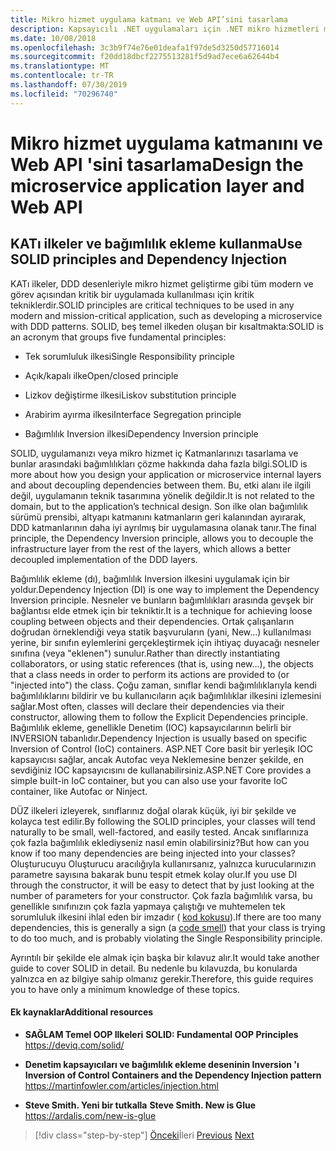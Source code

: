 ```yaml
---
title: Mikro hizmet uygulama katmanı ve Web API’sini tasarlama
description: Kapsayıcılı .NET uygulamaları için .NET mikro hizmetleri mimarisi | Uygulama katmanını tasarlamaya yönelik katı ilkelere ilişkin kısa bir açıklama.
ms.date: 10/08/2018
ms.openlocfilehash: 3c3b9f74e76e01deafa1f97de5d3250d57716014
ms.sourcegitcommit: f20dd18dbcf2275513281f5d9ad7ece6a62644b4
ms.translationtype: MT
ms.contentlocale: tr-TR
ms.lasthandoff: 07/30/2019
ms.locfileid: "70296740"
---
```

# <a name="design-the-microservice-application-layer-and-web-api"></a><span data-ttu-id="cb789-103">Mikro hizmet uygulama katmanını ve Web API 'sini tasarlama</span><span class="sxs-lookup"><span data-stu-id="cb789-103">Design the microservice application layer and Web API</span></span>

## <a name="use-solid-principles-and-dependency-injection"></a><span data-ttu-id="cb789-104">KATı ilkeler ve bağımlılık ekleme kullanma</span><span class="sxs-lookup"><span data-stu-id="cb789-104">Use SOLID principles and Dependency Injection</span></span>

<span data-ttu-id="cb789-105">KATı ilkeler, DDD desenleriyle mikro hizmet geliştirme gibi tüm modern ve görev açısından kritik bir uygulamada kullanılması için kritik tekniklerdir.</span><span class="sxs-lookup"><span data-stu-id="cb789-105">SOLID principles are critical techniques to be used in any modern and mission-critical application, such as developing a microservice with DDD patterns.</span></span> <span data-ttu-id="cb789-106">SOLID, beş temel ilkeden oluşan bir kısaltmakta:</span><span class="sxs-lookup"><span data-stu-id="cb789-106">SOLID is an acronym that groups five fundamental principles:</span></span>

- <span data-ttu-id="cb789-107">Tek sorumluluk ilkesi</span><span class="sxs-lookup"><span data-stu-id="cb789-107">Single Responsibility principle</span></span>

- <span data-ttu-id="cb789-108">Açık/kapalı ilke</span><span class="sxs-lookup"><span data-stu-id="cb789-108">Open/closed principle</span></span>

- <span data-ttu-id="cb789-109">Lizkov değiştirme ilkesi</span><span class="sxs-lookup"><span data-stu-id="cb789-109">Liskov substitution principle</span></span>

- <span data-ttu-id="cb789-110">Arabirim ayırma ilkesi</span><span class="sxs-lookup"><span data-stu-id="cb789-110">Interface Segregation principle</span></span>

- <span data-ttu-id="cb789-111">Bağımlılık Inversion ilkesi</span><span class="sxs-lookup"><span data-stu-id="cb789-111">Dependency Inversion principle</span></span>

<span data-ttu-id="cb789-112">SOLID, uygulamanızı veya mikro hizmet iç Katmanlarınızı tasarlama ve bunlar arasındaki bağımlılıkları çözme hakkında daha fazla bilgi.</span><span class="sxs-lookup"><span data-stu-id="cb789-112">SOLID is more about how you design your application or microservice internal layers and about decoupling dependencies between them.</span></span> <span data-ttu-id="cb789-113">Bu, etki alanı ile ilgili değil, uygulamanın teknik tasarımına yönelik değildir.</span><span class="sxs-lookup"><span data-stu-id="cb789-113">It is not related to the domain, but to the application’s technical design.</span></span> <span data-ttu-id="cb789-114">Son ilke olan bağımlılık sürümü prensibi, altyapı katmanını katmanların geri kalanından ayırarak, DDD katmanlarının daha iyi ayrılmış bir uygulamasına olanak tanır.</span><span class="sxs-lookup"><span data-stu-id="cb789-114">The final principle, the Dependency Inversion principle, allows you to decouple the infrastructure layer from the rest of the layers, which allows a better decoupled implementation of the DDD layers.</span></span>

<span data-ttu-id="cb789-115">Bağımlılık ekleme (dı), bağımlılık Inversion ilkesini uygulamak için bir yoldur.</span><span class="sxs-lookup"><span data-stu-id="cb789-115">Dependency Injection (DI) is one way to implement the Dependency Inversion principle.</span></span> <span data-ttu-id="cb789-116">Nesneler ve bunların bağımlılıkları arasında gevşek bir bağlantısı elde etmek için bir tekniktir.</span><span class="sxs-lookup"><span data-stu-id="cb789-116">It is a technique for achieving loose coupling between objects and their dependencies.</span></span> <span data-ttu-id="cb789-117">Ortak çalışanların doğrudan örneklendiği veya statik başvuruların (yani, New...) kullanılması yerine, bir sınıfın eylemlerini gerçekleştirmek için ihtiyaç duyacağı nesneler sınıfına (veya "eklenen") sunulur.</span><span class="sxs-lookup"><span data-stu-id="cb789-117">Rather than directly instantiating collaborators, or using static references (that is, using new…), the objects that a class needs in order to perform its actions are provided to (or "injected into") the class.</span></span> <span data-ttu-id="cb789-118">Çoğu zaman, sınıflar kendi bağımlılıklarıyla kendi bağımlılıklarını bildirir ve bu kullanıcıların açık bağımlılıklar ilkesini izlemesini sağlar.</span><span class="sxs-lookup"><span data-stu-id="cb789-118">Most often, classes will declare their dependencies via their constructor, allowing them to follow the Explicit Dependencies principle.</span></span> <span data-ttu-id="cb789-119">Bağımlılık ekleme, genellikle Denetim (IOC) kapsayıcılarının belirli bir INVERSION tabanlıdır.</span><span class="sxs-lookup"><span data-stu-id="cb789-119">Dependency Injection is usually based on specific Inversion of Control (IoC) containers.</span></span> <span data-ttu-id="cb789-120">ASP.NET Core basit bir yerleşik IOC kapsayıcısı sağlar, ancak Autofac veya Neklemesine benzer şekilde, en sevdiğiniz IOC kapsayıcısını de kullanabilirsiniz.</span><span class="sxs-lookup"><span data-stu-id="cb789-120">ASP.NET Core provides a simple built-in IoC container, but you can also use your favorite IoC container, like Autofac or Ninject.</span></span>

<span data-ttu-id="cb789-121">DÜZ ilkeleri izleyerek, sınıflarınız doğal olarak küçük, iyi bir şekilde ve kolayca test edilir.</span><span class="sxs-lookup"><span data-stu-id="cb789-121">By following the SOLID principles, your classes will tend naturally to be small, well-factored, and easily tested.</span></span> <span data-ttu-id="cb789-122">Ancak sınıflarınıza çok fazla bağımlılık eklediyseniz nasıl emin olabilirsiniz?</span><span class="sxs-lookup"><span data-stu-id="cb789-122">But how can you know if too many dependencies are being injected into your classes?</span></span> <span data-ttu-id="cb789-123">Oluşturucuyu Oluşturucu aracılığıyla kullanırsanız, yalnızca kurucularınızın parametre sayısına bakarak bunu tespit etmek kolay olur.</span><span class="sxs-lookup"><span data-stu-id="cb789-123">If you use DI through the constructor, it will be easy to detect that by just looking at the number of parameters for your constructor.</span></span> <span data-ttu-id="cb789-124">Çok fazla bağımlılık varsa, bu genellikle sınıfınızın çok fazla yapmaya çalıştığı ve muhtemelen tek sorumluluk ilkesini ihlal eden bir imzadır ( [kod kokusu](https://deviq.com/code-smells/)).</span><span class="sxs-lookup"><span data-stu-id="cb789-124">If there are too many dependencies, this is generally a sign (a [code smell](https://deviq.com/code-smells/)) that your class is trying to do too much, and is probably violating the Single Responsibility principle.</span></span>

<span data-ttu-id="cb789-125">Ayrıntılı bir şekilde ele almak için başka bir kılavuz alır.</span><span class="sxs-lookup"><span data-stu-id="cb789-125">It would take another guide to cover SOLID in detail.</span></span> <span data-ttu-id="cb789-126">Bu nedenle bu kılavuzda, bu konularda yalnızca en az bilgiye sahip olmanız gerekir.</span><span class="sxs-lookup"><span data-stu-id="cb789-126">Therefore, this guide requires you to have only a minimum knowledge of these topics.</span></span>

#### <a name="additional-resources"></a><span data-ttu-id="cb789-127">Ek kaynaklar</span><span class="sxs-lookup"><span data-stu-id="cb789-127">Additional resources</span></span>

- <span data-ttu-id="cb789-128">**SAĞLAM Temel OOP Ilkeleri** </span><span class="sxs-lookup"><span data-stu-id="cb789-128">**SOLID: Fundamental OOP Principles** </span></span>\
  <https://deviq.com/solid/>

- <span data-ttu-id="cb789-129">**Denetim kapsayıcıları ve bağımlılık ekleme deseninin Inversion 'ı** </span><span class="sxs-lookup"><span data-stu-id="cb789-129">**Inversion of Control Containers and the Dependency Injection pattern** </span></span>\
  <https://martinfowler.com/articles/injection.html>

- <span data-ttu-id="cb789-130">**Steve Smith. Yeni bir tutkalla** </span><span class="sxs-lookup"><span data-stu-id="cb789-130">**Steve Smith. New is Glue** </span></span>\
  <https://ardalis.com/new-is-glue>

> [!div class="step-by-step"]
> <span data-ttu-id="cb789-131">[Önceki](nosql-database-persistence-infrastructure.md)İleri
> [](microservice-application-layer-implementation-web-api.md)</span><span class="sxs-lookup"><span data-stu-id="cb789-131">[Previous](nosql-database-persistence-infrastructure.md)
[Next](microservice-application-layer-implementation-web-api.md)</span></span>
